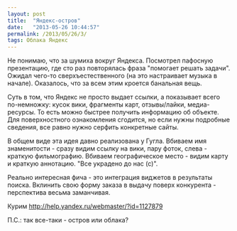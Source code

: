 ```yaml
---
layout: post
title:  "Яндекс-остров"
date:   "2013-05-26 10:44:57"
permalink: /2013/05/26/3/
tags: Облака Яндекс
---
```


Не понимаю, что за шумиха вокруг Яндекса. Посмотрел пафосную
презентацию, где сто раз повторялась фраза "помогает решать
задачи". Ожидал чего-то сверхъестественного (на это настраивает музыка
в начале). Оказалось, что за всем этим кроется банальная вещь.

Суть в том, что Яндекс не просто выдает ссылки, а показывает всего
по-немножку: кусок вики, фрагменты карт, отзывы/лайки,
медиа-ресурсы. То есть можно быстрее получить информацию об
объекте. Для поверхностного ознакомления сгодится, но если нужны
подробные сведения, все равно нужно серфить конкретные сайты.

В общем виде эта идея давно реализована у Гугла. Вбиваем имя
знаменитости - сразу видим ссылку на вики, пару фоток, слева - краткую
фильмографию. Вбиваем географическое место - видим карту и краткую
аннотацию. "Все украдено до нас (с)".

Реально интересная фича - это интеграция виджетов в результаты
поиска. Вклинить свою форму заказа в выдачу поверх конкурента -
перспектива весьма заманчивая.

Курим http://help.yandex.ru/webmaster/?id=1127879

П.С.: так все-таки - остров или облака?
